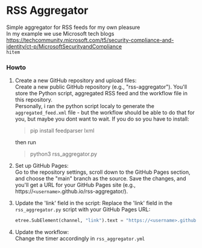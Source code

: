 # RSS Aggregator

Simple aggregator for RSS feeds for my own pleasure \
In my example we use Microsoft tech blogs \
https://techcommunity.microsoft.com/t5/security-compliance-and-identity/ct-p/MicrosoftSecurityandCompliance
<br>
```hitem```

### Howto
1. Create a new GitHub repository and upload files: \
    Create a new public GitHub repository (e.g., "rss-aggregator"). You'll store the Python script, aggregated RSS feed and the workflow file in this repository. \
    Personally, i ran the python script localy to generate the ```aggregated_feed.xml``` file - but the workflow should be able to do that for you, but maybe you dont want to wait. If you do so you have to install:
    > pip install feedparser lxml

    then run 
    > python3 rss_aggregator.py

2. Set up GitHub Pages:\
    Go to the repository settings, scroll down to the GitHub Pages section, and choose the "main" branch as the source. Save the changes, and you'll get a URL for your GitHub Pages site (e.g., https://```<username>```.github.io/rss-aggregator/).
3. Update the 'link' field in the script:
    Replace the 'link' field in the ```rss_aggregator.py``` script with your GitHub Pages URL:
    ```python
    etree.SubElement(channel, "link").text = "https://<username>.github.io/<repo name>/aggregated_feed.xml"
    ```
4. Update the workflow:\
   Change the timer accordingly in ```rss_aggregator.yml```
